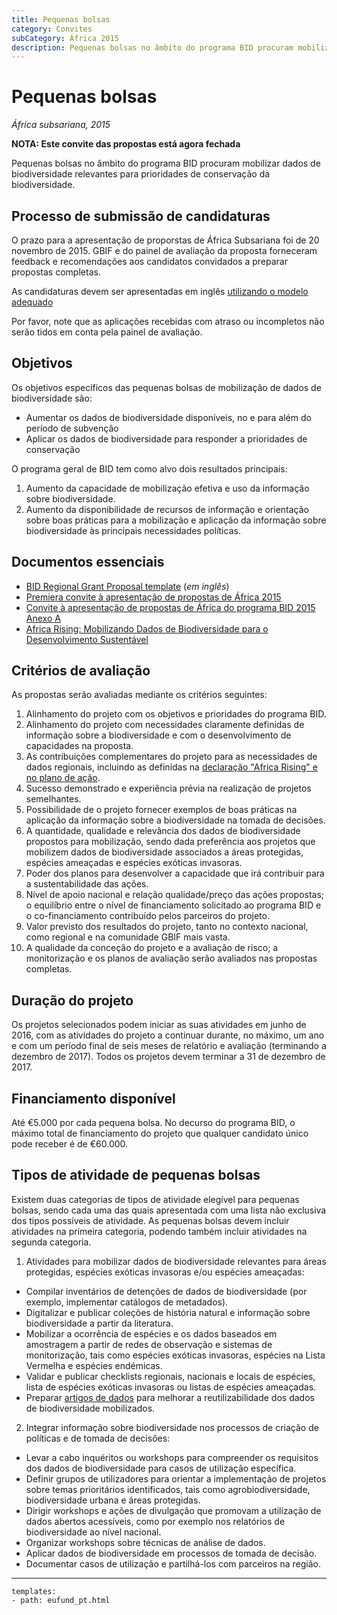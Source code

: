 ```yaml
---
title: Pequenas bolsas
category: Convites
subCategory: África 2015
description: Pequenas bolsas no âmbito do programa BID procuram mobilizar dados de biodiversidade relevantes para prioridades de conservação da biodiversidade.
---
```


# Pequenas bolsas

_África subsariana, 2015_

**NOTA: Este convite das propostas está agora fechada** 

Pequenas bolsas no âmbito do programa BID procuram mobilizar dados de biodiversidade relevantes para prioridades de conservação da biodiversidade.



## Processo de submissão de candidaturas

O prazo para a apresentação de proporstas de África Subsariana foi de 20 novembro de 2015. GBIF e do painel de avaliação da proposta forneceram feedback e recomendações aos candidatos convidados a preparar propostas completas. 

As candidaturas devem ser apresentadas em inglês [utilizando o modelo adequado](http://www.gbif.org/sites/default/files/gbif_project/files/BID-Small-Grant-Template_0.doc)

Por favor, note que as aplicações recebidas com atraso ou incompletos não serão tidos em conta pela painel de avaliação.



## Objetivos

Os objetivos específicos das pequenas bolsas de mobilização de dados de biodiversidade são: 

+ Aumentar os dados de biodiversidade disponíveis, no e para além do período de subvenção
+ Aplicar os dados de biodiversidade para responder a prioridades de conservação

O programa geral de BID tem como alvo dois resultados principais:

1. Aumento da capacidade de mobilização efetiva e uso da informação sobre biodiversidade.
2. Aumento da disponibilidade de recursos de informação e orientação sobre boas práticas para a mobilização e aplicação da informação sobre biodiversidade às principais necessidades políticas.



## Documentos essenciais

+ [BID Regional Grant Proposal template](http://www.gbif.org/sites/default/files/gbif_project/files/BID-Small-Grant-Template_0.doc) (*em inglês*)
+ [Premiera convite à apresentação de propostas de África 2015](http://www.gbif.org/sites/default/files/gbif_project/files/Convite_a_apresentacao_de_propostas_de_Africa_2015_0.pdf)
+ [Convite à apresentação de propostas de África do programa BID 2015 Anexo A](http://www.gbif.org/sites/default/files/gbif_project/files/Convite_a_apresentacao_de_propostas_de_Africa_do_programa_BID_2015_Anexo_A_0.pdf) 
+ [Africa Rising: Mobilizando Dados de Biodiversidade para o Desenvolvimento Sustentável](http://www.gbif.org/sites/default/files/gbif_event/files/AfricaRising-Declaration-PT.pdf)



## Critérios de avaliação

As propostas serão avaliadas mediante os critérios seguintes:

1. Alinhamento do projeto com os objetivos e prioridades do programa BID.
2. Alinhamento do projeto com necessidades claramente definidas de informação sobre a biodiversidade e com o desenvolvimento de capacidades na proposta.
3. As contribuições complementares do projeto para as necessidades de dados regionais, incluindo as definidas na [declaração "Africa Rising" e no plano de ação](http://www.gbif.org/sites/default/files/gbif_event/files/AfricaRising-Declaration-PT.pdf).
4. Sucesso demonstrado e experiência prévia na realização de projetos semelhantes.
5. Possibilidade de o projeto fornecer exemplos de boas práticas na aplicação da informação sobre a biodiversidade na tomada de decisões.
6. A quantidade, qualidade e relevância dos dados de biodiversidade propostos para mobilização, sendo dada preferência aos projetos que mobilizem dados de biodiversidade associados a áreas protegidas, espécies ameaçadas e espécies exóticas invasoras.
7. Poder dos planos para desenvolver a capacidade que irá contribuir para a sustentabilidade das ações.
8. Nível de apoio nacional e relação qualidade/preço das ações propostas; o equilíbrio entre o nível de financiamento solicitado ao programa BID e o co-financiamento contribuído pelos parceiros do projeto.
9. Valor previsto dos resultados do projeto, tanto no contexto nacional, como regional e na comunidade GBIF mais vasta.
10. A qualidade da conceção do projeto e a avaliação de risco; a monitorização e os planos de avaliação serão avaliados nas propostas completas.



## Duração do projeto

Os projetos selecionados podem iniciar as suas atividades em junho de 2016, com as atividades do projeto a continuar durante, no máximo, um ano e com um período final de seis meses de relatório e avaliação (terminando a dezembro de 2017). Todos os projetos devem terminar a 31 de dezembro de 2017.



## Financiamento disponível

Até €5.000 por cada pequena bolsa. No decurso do programa BID, o máximo total de financiamento do projeto que qualquer candidato único pode receber é de €60.000.



## Tipos de atividade de pequenas bolsas

Existem duas categorias de tipos de atividade elegível para pequenas bolsas, sendo cada uma das quais apresentada com uma lista não exclusiva dos tipos possíveis de atividade. As pequenas bolsas devem incluir atividades na primeira categoria, podendo também incluir atividades na segunda categoria.

1. Atividades para mobilizar dados de biodiversidade relevantes para áreas protegidas, espécies exóticas invasoras e/ou espécies ameaçadas:
+ Compilar inventários de detenções de dados de biodiversidade (por exemplo, implementar catálogos de metadados).
+ Digitalizar e publicar coleções de história natural e informação sobre biodiversidade a partir da literatura.
+ Mobilizar a ocorrência de espécies e os dados baseados em amostragem a partir de redes de observação e sistemas de monitorização, tais como espécies exóticas invasoras, espécies na Lista Vermelha e espécies endémicas.
+ Validar e publicar checklists regionais, nacionais e locais de espécies, lista de espécies exóticas invasoras ou listas de espécies ameaçadas.
+ Preparar [artigos de dados](http://www.gbif.org/publishing-data/data-papers) para melhorar a reutilizabilidade dos dados de biodiversidade mobilizados.
2. Integrar informação sobre biodiversidade nos processos de criação de políticas e de tomada de decisões:
+ Levar a cabo inquéritos ou workshops para compreender os requisitos dos dados de biodiversidade para casos de utilização específica.
+ Definir grupos de utilizadores para orientar a implementação de projetos sobre temas prioritários identificados, tais como agrobiodiversidade, biodiversidade urbana e áreas protegidas.
+ Dirigir workshops e ações de divulgação que promovam a utilização de dados abertos acessíveis, como por exemplo nos relatórios de biodiversidade ao nível nacional.
+ Organizar workshops sobre técnicas de análise de dados.
+ Aplicar dados de biodiversidade em processos de tomada de decisão.
+ Documentar casos de utilização e partilhá-los com parceiros na região.


------

```styledYaml
templates:
- path: eufund_pt.html
```
